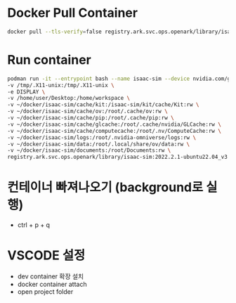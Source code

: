 # Docker Pull Container
```bash
docker pull --tls-verify=false registry.ark.svc.ops.openark/library/isaac-sim:2022.2.1-ubuntu22.04_v3
```

# Run container
```bash
podman run -it --entrypoint bash --name isaac-sim --device nvidia.com/gpu=all -e "ACCEPT_EULA=Y" --rm --network=host \
-v /tmp/.X11-unix:/tmp/.X11-unix \
-e DISPLAY \
-v /home/user/Desktop:/home/workspace \
-v ~/docker/isaac-sim/cache/kit:/isaac-sim/kit/cache/Kit:rw \
-v ~/docker/isaac-sim/cache/ov:/root/.cache/ov:rw \
-v ~/docker/isaac-sim/cache/pip:/root/.cache/pip:rw \
-v ~/docker/isaac-sim/cache/glcache:/root/.cache/nvidia/GLCache:rw \
-v ~/docker/isaac-sim/cache/computecache:/root/.nv/ComputeCache:rw \
-v ~/docker/isaac-sim/logs:/root/.nvidia-omniverse/logs:rw \
-v ~/docker/isaac-sim/data:/root/.local/share/ov/data:rw \
-v ~/docker/isaac-sim/documents:/root/Documents:rw \
registry.ark.svc.ops.openark/library/isaac-sim:2022.2.1-ubuntu22.04_v3
```

# 컨테이너 빠져나오기 (background로 실행)
- ctrl + p + q


# VSCODE 설정
- dev container 확장 설치
- docker container attach
- open project folder